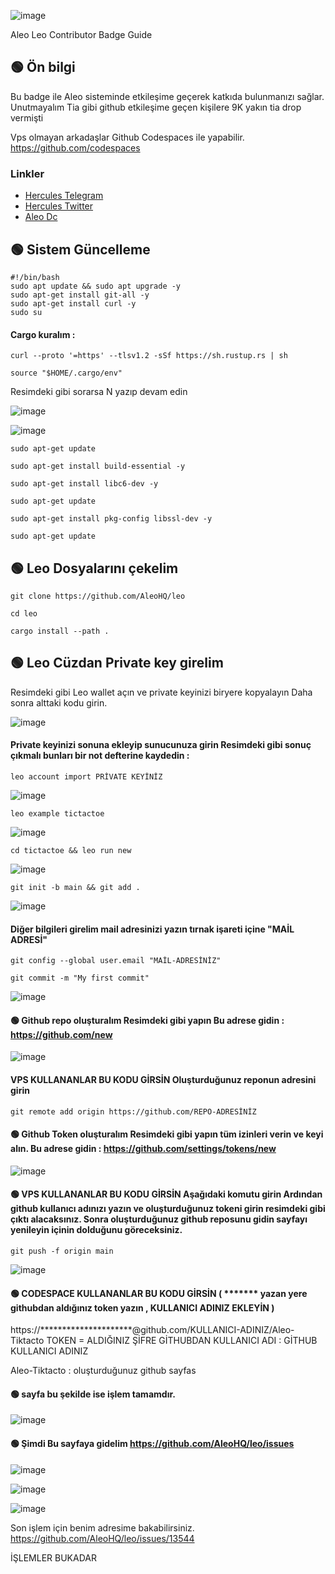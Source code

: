 ![image](https://github.com/HerculesNode/Aleo-Leo-Contributor-Badge/assets/101635385/d3357b47-e499-4b85-b919-6b49add6f6f7)

Aleo Leo Contributor Badge Guide

## 🟢 Ön bilgi

Bu badge ile Aleo sisteminde etkileşime geçerek katkıda bulunmanızı sağlar. Unutmayalım Tia gibi github etkileşime geçen kişilere 9K yakın tia drop vermişti

Vps olmayan arkadaşlar Github Codespaces ile yapabilir.  https://github.com/codespaces  


 ### Linkler
 * [Hercules Telegram](https://t.me/HerculesNode)
 * [Hercules Twitter](https://twitter.com/HerculesNode)
 * [Aleo Dc](https://discord.gg/aleohq)

## 🟢 Sistem Güncelleme
```shell
#!/bin/bash
sudo apt update && sudo apt upgrade -y
sudo apt-get install git-all -y
sudo apt-get install curl -y
sudo su
```

#### Cargo kuralım : 

```shell
curl --proto '=https' --tlsv1.2 -sSf https://sh.rustup.rs | sh
```
```shell
source "$HOME/.cargo/env"
```

Resimdeki gibi sorarsa N yazıp devam edin <br>

![image](https://github.com/HerculesNode/Aleo-Leo-Contributor-Badge/assets/101635385/00fa0590-30b5-40a5-9656-97a040b223a6)


![image](https://github.com/HerculesNode/Aleo-Leo-Contributor-Badge/assets/101635385/ad2d7fed-5a36-4bfd-9c6e-e9dbc409c315)



```shell
sudo apt-get update
```
```shell
sudo apt-get install build-essential -y
```

```shell
sudo apt-get install libc6-dev -y
```
```shell
sudo apt-get update
```
```shell
sudo apt-get install pkg-config libssl-dev -y
```

```shell
sudo apt-get update
```

## 🟢 Leo Dosyalarını çekelim

```shell
git clone https://github.com/AleoHQ/leo
```
```shell
cd leo
```
```shell
cargo install --path .
```

## 🟢 Leo Cüzdan Private key girelim

Resimdeki gibi Leo wallet açın ve private keyinizi biryere kopyalayın Daha sonra alttaki kodu girin.

![image](https://github.com/HerculesNode/Aleo-Leo-Contributor-Badge/assets/101635385/43ca53ba-e34e-4018-ba37-847589092567)

#### Private keyinizi sonuna ekleyip sunucunuza girin Resimdeki gibi sonuç çıkmalı bunları bir not defterine kaydedin :
```shell
leo account import PRİVATE KEYİNİZ
```

![image](https://github.com/HerculesNode/Aleo-Leo-Contributor-Badge/assets/101635385/0f6a5eb2-88e0-4abc-b097-5dfed1d79776)


```shell
leo example tictactoe
```
![image](https://github.com/HerculesNode/Aleo-Leo-Contributor-Badge/assets/101635385/87855096-327b-4fe1-8f0d-95501832dfb0)


```shell
cd tictactoe && leo run new
```
![image](https://github.com/HerculesNode/Aleo-Leo-Contributor-Badge/assets/101635385/5cd7ff47-c5a6-4b05-9901-f5b8caac439b)

```shell
git init -b main && git add .
```
![image](https://github.com/HerculesNode/Aleo-Leo-Contributor-Badge/assets/101635385/e4eb0804-a0ae-4c93-a7ff-0a4e2c3de369)


#### Diğer bilgileri girelim mail adresinizi yazın tırnak işareti içine "MAİL ADRESİ"
```shell
git config --global user.email "MAİL-ADRESİNİZ"
```

```shell
git commit -m "My first commit"
```
![image](https://github.com/HerculesNode/Aleo-Leo-Contributor-Badge/assets/101635385/fe32363c-2b92-4d14-b0c0-af5b77e6c677)


#### 🟢 Github repo oluşturalım Resimdeki gibi yapın  Bu adrese gidin :  https://github.com/new

![image](https://github.com/HerculesNode/Aleo-Leo-Contributor-Badge/assets/101635385/d583a138-4b3c-46aa-a959-4681239fc7d0)


#### VPS KULLANANLAR BU KODU GİRSİN Oluşturduğunuz reponun adresini girin
```shell
git remote add origin https://github.com/REPO-ADRESİNİZ
```


#### 🟢 Github Token oluşturalım Resimdeki gibi yapın tüm izinleri verin ve keyi alın.  Bu adrese gidin : https://github.com/settings/tokens/new

![image](https://github.com/HerculesNode/Aleo-Leo-Contributor-Badge/assets/101635385/c8bc9705-893e-4ad6-8bce-bd4773b14131)



#### 🟢  VPS KULLANANLAR BU KODU GİRSİN Aşağıdaki komutu girin Ardından github kullanıcı adınızı yazın ve oluşturduğunuz tokeni girin resimdeki gibi çıktı alacaksınız. Sonra oluşturduğunuz github reposunu gidin sayfayı yenileyin içinin dolduğunu göreceksiniz.

```shell
git push -f origin main
```

![image](https://github.com/HerculesNode/Aleo-Leo-Contributor-Badge/assets/101635385/e3437aeb-c662-4aec-a100-93022c77710c)


#### 🟢  CODESPACE KULLANANLAR BU KODU GİRSİN  ( ******* yazan yere githubdan aldığınız token yazın ,  KULLANICI ADINIZ EKLEYİN  )

https://*********************@github.com/KULLANICI-ADINIZ/Aleo-Tiktacto
TOKEN = ALDIĞINIZ ŞİFRE GİTHUBDAN
KULLANICI ADI : GİTHUB KULLANICI ADINIZ

Aleo-Tiktacto : oluşturduğunuz github sayfas



#### 🟢 sayfa bu şekilde ise işlem tamamdır.

![image](https://github.com/HerculesNode/Aleo-Leo-Contributor-Badge/assets/101635385/ecfcc326-7d78-436c-a0a0-a45a456a1445)


#### 🟢 Şimdi Bu sayfaya gidelim https://github.com/AleoHQ/leo/issues 

![image](https://github.com/HerculesNode/Aleo-Leo-Contributor-Badge/assets/101635385/d04a1b2d-35e3-4ca5-9cab-7146fbd886c1)

![image](https://github.com/HerculesNode/Aleo-Leo-Contributor-Badge/assets/101635385/5eea2a8d-6085-4946-8a98-4b8c25309ae1)

![image](https://github.com/HerculesNode/Aleo-Leo-Contributor-Badge/assets/101635385/55b2226a-8100-4caa-b07f-c7d4ddb11afd)


Son işlem için benim adresime bakabilirsiniz.
https://github.com/AleoHQ/leo/issues/13544


İŞLEMLER BUKADAR 




